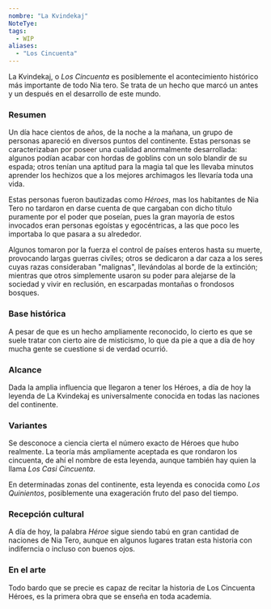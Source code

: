 ```yaml
---
nombre: "La Kvindekaj"
NoteTye:
tags:
  - WIP
aliases:
  - "Los Cincuenta"
---
```



La Kvindekaj, o *Los Cincuenta* es posiblemente el acontecimiento histórico más importante de todo Nia tero. Se trata de un hecho que marcó un antes y un después en el desarrollo de este mundo.

### Resumen

Un día hace cientos de años, de la noche a la mañana, un grupo de personas apareció en diversos puntos del continente. Estas personas se caracterizaban por poseer una cualidad anormalmente desarrollada: algunos podían acabar con hordas de goblins con un solo blandir de su espada; otros tenían una aptitud para la magia tal que les llevaba minutos aprender los hechizos que a los mejores archimagos les llevaría toda una vida.

Estas personas fueron bautizadas como _Héroes_, mas los habitantes de Nia Tero no tardaron en darse cuenta de que cargaban con dicho título puramente por el poder que poseían, pues la gran mayoría de estos invocados eran personas egoístas y egocéntricas, a las que poco les importaba lo que pasara a su alrededor.

Algunos tomaron por la fuerza el control de países enteros hasta su muerte, provocando largas guerras civiles; otros se dedicaron a dar caza a los seres cuyas razas consideraban "malignas", llevándolas al borde de la extinción; mientras que otros simplemente usaron su poder para alejarse de la sociedad y vivir en reclusión, en escarpadas montañas o frondosos bosques.

### Base histórica

A pesar de que es un hecho ampliamente reconocido, lo cierto es que se suele tratar con cierto aire de misticismo, lo que da pie a que a día de hoy mucha gente se cuestione si de verdad ocurrió.

### Alcance

Dada la amplia influencia que llegaron a tener los Héroes, a día de hoy la leyenda de La Kvindekaj es universalmente conocida en todas las naciones del continente.

### Variantes

Se desconoce a ciencia cierta el número exacto de Héroes que hubo realmente. La teoría más ampliamente aceptada es que rondaron los cincuenta, de ahí el nombre de esta leyenda, aunque también hay quien la llama _Los Casi Cincuenta_.

En determinadas zonas del continente, esta leyenda es conocida como _Los Quinientos_, posiblemente una exageración fruto del paso del tiempo.

### Recepción cultural

A día de hoy, la palabra _Héroe_ sigue siendo tabú en gran cantidad de naciones de Nia Tero, aunque en algunos lugares tratan esta historia con indiferncia o incluso con buenos ojos.

### En el arte

Todo bardo que se precie es capaz de recitar la historia de Los Cincuenta Héroes, es la primera obra que se enseña en toda academia.